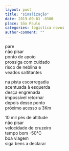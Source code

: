 ```yaml
---
layout: post
title: "sinalização"
date: 2019-09-01 -0300
place: São Paulo
categories: logistica novos
author-comment: ""
---
```


<!--more-->
pare  
não pisar  
ponto de apoio  
prossiga com cuidado  
risco de neblina e  
veados saltitantes  

na pista escorregadia  
acentuada à esquerda  
desça engrenada  
impossível retornar   
depois desse ponto  
próximo acesso a 3Km  

10 mil pés de altitude  
não pisar  
velocidade de cruzeiro  
tempo bom -50°C   
boa viagem  
siga bens a declarar  
